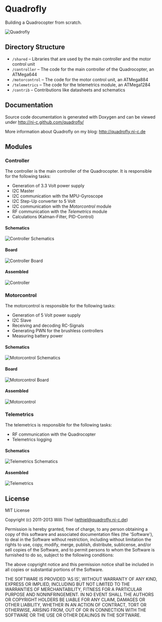 # Quadrofly

Building a Quadrocopter from scratch.

![Quadrofly](https://raw.github.com/ni-c/quadrofly/gh-pages/images/quadrofly.jpg)

## Directory Structure

- `/shared` – Libraries that are used by the main controller and the motor control unit
- `/controller` – The code for the main controller of the Quadrocopter, an ATMega644
- `/motorcontrol` – The code for the motor control unit, an ATMega884
- `/telemetrics` – The code for the telemetrics module, an ATMega1284
- `/contrib` – Contributions like datasheets and schematics

## Documentation

Source code documentation is generated with Doxygen and can be viewed under http://ni-c.github.com/quadrofly/

More information about Quadrofly on my blog: http://quadrofly.ni-c.de

## Modules

### Controller

The controller is the main controller of the Quadrocopter. It is responsible for the following tasks:

- Generation of 3.3 Volt power supply
- I2C Master
- I2C communication with the MPU-Gyroscope
- I2C Step-Up converter to 5 Volt
- I2C communication with the *Motorcontrol* module
- RF communication with the *Telemetrics* module
- Calculations (Kalman-Filter, PID-Control)

#### Schematics

![Controller Schematics](https://raw.github.com/ni-c/quadrofly/gh-pages/images/controller_schematics.png)

#### Board

![Controller Board](https://raw.github.com/ni-c/quadrofly/gh-pages/images/controller_board.png)

#### Assembled

![Controller](https://raw.github.com/ni-c/quadrofly/gh-pages/images/controller.jpg)

### Motorcontrol

The motorcontrol is responsible for the following tasks:

- Generation of 5 Volt power supply
- I2C Slave
- Receiving and decoding RC-Signals
- Generating PWN for the brushless controllers
- Measuring battery power

#### Schematics

![Motorcontrol Schematics](https://raw.github.com/ni-c/quadrofly/gh-pages/images/motorcontrol_schematics.png)

#### Board

![Motorcontrol Board](https://raw.github.com/ni-c/quadrofly/gh-pages/images/motorcontrol_board.png)

#### Assembled

![Motorcontrol](https://raw.github.com/ni-c/quadrofly/gh-pages/images/motorcontrol.jpg)

### Telemetrics

The telemetrics is responsible for the following tasks:

- RF communication with the Quadrocopter
- Telemetrics logging

#### Schematics

![Telemetrics Schematics](https://raw.github.com/ni-c/quadrofly/gh-pages/images/telemetrics_schematics.png)

#### Assembled

![Telemetrics](https://raw.github.com/ni-c/quadrofly/gh-pages/images/telemetrics.jpg)

## License

MIT License

Copyright (c) 2011-2013 Willi Thiel (wthiel@quadrofly.ni-c.de)

Permission is hereby granted, free of charge, to any person obtaining a copy of this software and associated documentation files (the 'Software'), to deal in the Software without restriction, including without limitation the rights to use, copy, modify, merge, publish, distribute, sublicense, and/or sell copies of the Software, and to permit persons to whom the Software is furnished to do so, subject to the following conditions:

The above copyright notice and this permission notice shall be included in all copies or substantial portions of the Software.

THE SOFTWARE IS PROVIDED 'AS IS', WITHOUT WARRANTY OF ANY KIND, EXPRESS OR IMPLIED, INCLUDING BUT NOT LIMITED TO THE WARRANTIES OF MERCHANTABILITY, FITNESS FOR A PARTICULAR PURPOSE AND NONINFRINGEMENT. IN NO EVENT SHALL THE AUTHORS OR COPYRIGHT HOLDERS BE LIABLE FOR ANY CLAIM, DAMAGES OR OTHER LIABILITY, WHETHER IN AN ACTION OF CONTRACT, TORT OR OTHERWISE, ARISING FROM, OUT OF OR IN CONNECTION WITH THE SOFTWARE OR THE USE OR OTHER DEALINGS IN THE SOFTWARE.
